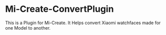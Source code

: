# Mi-Create-ConvertPlugin
This is a Plugin for Mi-Create. It Helps convert Xiaomi watchfaces made for one Model to another.
